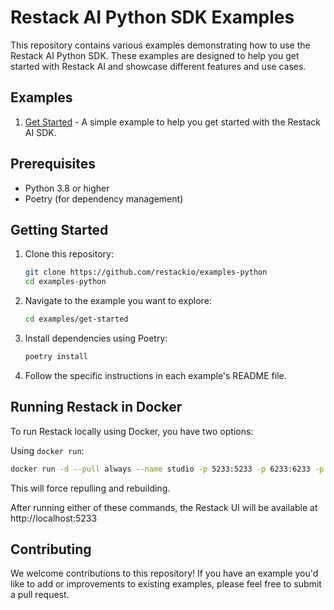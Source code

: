 # Restack AI Python SDK Examples

This repository contains various examples demonstrating how to use the Restack AI Python SDK. These examples are designed to help you get started with Restack AI and showcase different features and use cases.

## Examples

1. [Get Started](examples/get-started/README.md) - A simple example to help you get started with the Restack AI SDK.

## Prerequisites

- Python 3.8 or higher
- Poetry (for dependency management)

## Getting Started

1. Clone this repository:

   ```bash
   git clone https://github.com/restackio/examples-python
   cd examples-python
   ```

2. Navigate to the example you want to explore:

   ```bash
   cd examples/get-started
   ```

3. Install dependencies using Poetry:

   ```bash
   poetry install
   ```

4. Follow the specific instructions in each example's README file.

## Running Restack in Docker

To run Restack locally using Docker, you have two options:

Using `docker run`:

```bash
docker run -d --pull always --name studio -p 5233:5233 -p 6233:6233 -p 7233:7233 ghcr.io/restackio/engine:main
```

This will force repulling and rebuilding.

After running either of these commands, the Restack UI will be available at http://localhost:5233

## Contributing

We welcome contributions to this repository! If you have an example you'd like to add or improvements to existing examples, please feel free to submit a pull request.
